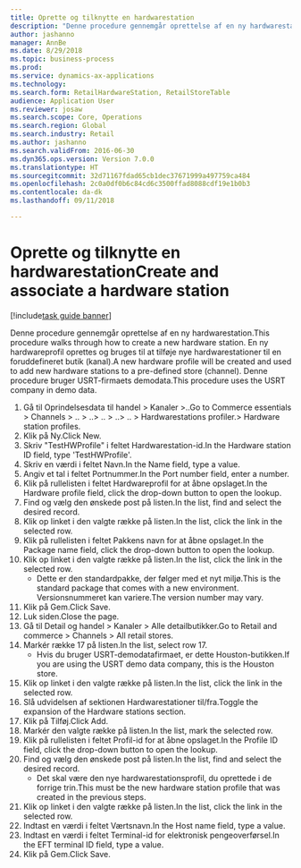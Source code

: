 ```yaml
--- 
title: Oprette og tilknytte en hardwarestation
description: "Denne procedure gennemgår oprettelse af en ny hardwarestation."
author: jashanno
manager: AnnBe
ms.date: 8/29/2018
ms.topic: business-process
ms.prod: 
ms.service: dynamics-ax-applications
ms.technology: 
ms.search.form: RetailHardwareStation, RetailStoreTable
audience: Application User
ms.reviewer: josaw
ms.search.scope: Core, Operations
ms.search.region: Global
ms.search.industry: Retail
ms.author: jashanno
ms.search.validFrom: 2016-06-30
ms.dyn365.ops.version: Version 7.0.0
ms.translationtype: HT
ms.sourcegitcommit: 32d71167fdad65cb1dec37671999a497759ca484
ms.openlocfilehash: 2c0a0df0b6c84cd6c3500ffad8088cdf19e1b0b3
ms.contentlocale: da-dk
ms.lasthandoff: 09/11/2018

---
```

# <a name="create-and-associate-a-hardware-station"></a><span data-ttu-id="55501-103">Oprette og tilknytte en hardwarestation</span><span class="sxs-lookup"><span data-stu-id="55501-103">Create and associate a hardware station</span></span>

[!include[task guide banner](../includes/task-guide-banner.md)]

<span data-ttu-id="55501-104">Denne procedure gennemgår oprettelse af en ny hardwarestation.</span><span class="sxs-lookup"><span data-stu-id="55501-104">This procedure walks through how to create a new hardware station.</span></span> <span data-ttu-id="55501-105">En ny hardwareprofil oprettes og bruges til at tilføje nye hardwarestationer til en foruddefineret butik (kanal).</span><span class="sxs-lookup"><span data-stu-id="55501-105">A new hardware profile will be created and used to add new hardware stations to a pre-defined store (channel).</span></span> <span data-ttu-id="55501-106">Denne procedure bruger USRT-firmaets demodata.</span><span class="sxs-lookup"><span data-stu-id="55501-106">This procedure uses the USRT company in demo data.</span></span>

1. <span data-ttu-id="55501-107">Gå til Oprindelsesdata til handel > Kanaler >..</span><span class="sxs-lookup"><span data-stu-id="55501-107">Go to Commerce essentials > Channels > ..</span></span> <span data-ttu-id="55501-108">> ..</span><span class="sxs-lookup"><span data-stu-id="55501-108">> ..</span></span> <span data-ttu-id="55501-109">> ..</span><span class="sxs-lookup"><span data-stu-id="55501-109">> ..</span></span> <span data-ttu-id="55501-110">> Hardwarestations profiler.</span><span class="sxs-lookup"><span data-stu-id="55501-110">> Hardware station profiles.</span></span>
2. <span data-ttu-id="55501-111">Klik på Ny.</span><span class="sxs-lookup"><span data-stu-id="55501-111">Click New.</span></span>
3. <span data-ttu-id="55501-112">Skriv "TestHWProfile" i feltet Hardwarestation-id.</span><span class="sxs-lookup"><span data-stu-id="55501-112">In the Hardware station ID field, type 'TestHWProfile'.</span></span>
4. <span data-ttu-id="55501-113">Skriv en værdi i feltet Navn.</span><span class="sxs-lookup"><span data-stu-id="55501-113">In the Name field, type a value.</span></span>
5. <span data-ttu-id="55501-114">Angiv et tal i feltet Portnummer.</span><span class="sxs-lookup"><span data-stu-id="55501-114">In the Port number field, enter a number.</span></span>
6. <span data-ttu-id="55501-115">Klik på rullelisten i feltet Hardwareprofil for at åbne opslaget.</span><span class="sxs-lookup"><span data-stu-id="55501-115">In the Hardware profile field, click the drop-down button to open the lookup.</span></span>
7. <span data-ttu-id="55501-116">Find og vælg den ønskede post på listen.</span><span class="sxs-lookup"><span data-stu-id="55501-116">In the list, find and select the desired record.</span></span>
8. <span data-ttu-id="55501-117">Klik op linket i den valgte række på listen.</span><span class="sxs-lookup"><span data-stu-id="55501-117">In the list, click the link in the selected row.</span></span>
9. <span data-ttu-id="55501-118">Klik på rullelisten i feltet Pakkens navn for at åbne opslaget.</span><span class="sxs-lookup"><span data-stu-id="55501-118">In the Package name field, click the drop-down button to open the lookup.</span></span>
10. <span data-ttu-id="55501-119">Klik op linket i den valgte række på listen.</span><span class="sxs-lookup"><span data-stu-id="55501-119">In the list, click the link in the selected row.</span></span>
    * <span data-ttu-id="55501-120">Dette er den standardpakke, der følger med et nyt miljø.</span><span class="sxs-lookup"><span data-stu-id="55501-120">This is the standard package that comes with a new environment.</span></span> <span data-ttu-id="55501-121">Versionsnummeret kan variere.</span><span class="sxs-lookup"><span data-stu-id="55501-121">The version number may vary.</span></span>  
11. <span data-ttu-id="55501-122">Klik på Gem.</span><span class="sxs-lookup"><span data-stu-id="55501-122">Click Save.</span></span>
12. <span data-ttu-id="55501-123">Luk siden.</span><span class="sxs-lookup"><span data-stu-id="55501-123">Close the page.</span></span>
13. <span data-ttu-id="55501-124">Gå til Detail og handel > Kanaler > Alle detailbutikker.</span><span class="sxs-lookup"><span data-stu-id="55501-124">Go to Retail and commerce > Channels > All retail stores.</span></span>
14. <span data-ttu-id="55501-125">Markér række 17 på listen.</span><span class="sxs-lookup"><span data-stu-id="55501-125">In the list, select row 17.</span></span>
    * <span data-ttu-id="55501-126">Hvis du bruger USRT-demodatafirmaet, er dette Houston-butikken.</span><span class="sxs-lookup"><span data-stu-id="55501-126">If you are using the USRT demo data company, this is the Houston store.</span></span>  
15. <span data-ttu-id="55501-127">Klik op linket i den valgte række på listen.</span><span class="sxs-lookup"><span data-stu-id="55501-127">In the list, click the link in the selected row.</span></span>
16. <span data-ttu-id="55501-128">Slå udvidelsen af sektionen Hardwarestationer til/fra.</span><span class="sxs-lookup"><span data-stu-id="55501-128">Toggle the expansion of the Hardware stations section.</span></span>
17. <span data-ttu-id="55501-129">Klik på Tilføj.</span><span class="sxs-lookup"><span data-stu-id="55501-129">Click Add.</span></span>
18. <span data-ttu-id="55501-130">Markér den valgte række på listen.</span><span class="sxs-lookup"><span data-stu-id="55501-130">In the list, mark the selected row.</span></span>
19. <span data-ttu-id="55501-131">Klik på rullelisten i feltet Profil-id for at åbne opslaget.</span><span class="sxs-lookup"><span data-stu-id="55501-131">In the Profile ID field, click the drop-down button to open the lookup.</span></span>
20. <span data-ttu-id="55501-132">Find og vælg den ønskede post på listen.</span><span class="sxs-lookup"><span data-stu-id="55501-132">In the list, find and select the desired record.</span></span>
    * <span data-ttu-id="55501-133">Det skal være den nye hardwarestationsprofil, du oprettede i de forrige trin.</span><span class="sxs-lookup"><span data-stu-id="55501-133">This must be the new hardware station profile that was created in the previous steps.</span></span>  
21. <span data-ttu-id="55501-134">Klik op linket i den valgte række på listen.</span><span class="sxs-lookup"><span data-stu-id="55501-134">In the list, click the link in the selected row.</span></span>
22. <span data-ttu-id="55501-135">Indtast en værdi i feltet Værtsnavn.</span><span class="sxs-lookup"><span data-stu-id="55501-135">In the Host name field, type a value.</span></span>
23. <span data-ttu-id="55501-136">Indtast en værdi i feltet Terminal-id for elektronisk pengeoverførsel.</span><span class="sxs-lookup"><span data-stu-id="55501-136">In the EFT terminal ID field, type a value.</span></span>
24. <span data-ttu-id="55501-137">Klik på Gem.</span><span class="sxs-lookup"><span data-stu-id="55501-137">Click Save.</span></span>


